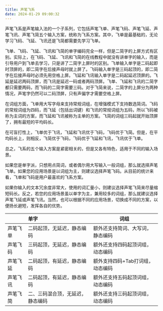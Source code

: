 ```yaml
---
title: 声笔飞系
date: 2024-01-29 09:00:32
---
```


声笔飞系是声笔输入法的一个子系列，它包括声笔飞单、声笔飞码、声笔飞延、声笔飞讯、声笔飞简五个输入方案，统称为飞系方案。其中，飞单是最基础的，无论学习飞码、飞延、飞讯还是飞简都需要先学习飞单。

飞单、飞码、飞延、飞讯和飞简的单字编码完全一样，但是二简字的上屏方式有区别。实际上，在飞码、飞延、飞讯和飞简的在线教程中就没有讲单字的输入，而是引导用户到飞单去学习，只是讲了二简字上屏时的区别。飞单输入单字是二码起即时顶屏的，即二简字在后接声母时就上屏了。飞码输入单字是三码起顶的，即二简字在后接声母时必须先用空格上屏。飞延和飞讯输入单字是二码起延迟顶屏的。飞延是延迟两码顶屏，而飞讯是延迟一码或者两码顶屏。飞单、飞延和飞讯的二简字都只需要两码，而飞码的二简字需要三码。对于飞简来说，二简字的上屏分为两种情况，声笔字仍然可以二码顶屏，只有声偏字才需要空格上屏。

在词组方面，飞单用大写字母来支持常规词组，在增强模式下支持数选简词。飞码的常规词组为四码，而飞延（包括出词键）和飞讯的常规词组为五码，所以飞码被称为主词的方案，而飞延和飞讯被称为主单的方案。飞简的词组三码起就开始顶屏了，拥有最短的平均码长。

在可盲打性上，飞单优于飞讯，飞延和飞讯优于飞码，飞码优于飞简。但是，在平均码长上，则相反，飞简优于飞码，飞码优于飞延和飞讯，飞讯优于飞单。

总之，飞系的五个输入方案是紧密相关的，但是又各有特色，适用于不同的输入场景。

如果您是单字派，只想用点简词，或者偶尔用大写输入一般词组，那么就选择声笔飞单。如果您的应用场景是以词组为主，则建议选择声笔飞码。从目前的统计来看，飞单和飞码是用户最喜欢的飞系方案。

如果你输入的文本冗余度非常大，使用的词汇量小，则建议选择声笔飞简来尽量缩短码长。反之，若您的应用场景虽以单字为主，兼用较多的词组，那么就建议选择声笔飞延或声笔飞讯。当然，也可以根据不同的应用场景，切换成不同的方案，以便扬长避短，发挥各自的优势。

|          | 单字                             | 词组                             |
| :------- | :------------------------------- | -------------------------------- |
| 声笔飞单 | 二码起顶，无延迟，静态编码       | 额外还支持简词、大写词，静态编码 |
| 声笔飞码 | 三码起顶，无延迟，静态编码       | 额外还支持四码起顶词组，动态编码 |
| 声笔飞延 | 二码起顶，有延迟，静态编码       | 额外支持四码+Tab打词组，动态编码 |
| 声笔飞讯 | 二码起顶，有延迟，静态编码       | 额外还支持五码起顶词组，动态编码 |
| 声笔飞简 | 二、三码混合顶，无延迟，静态编码 | 额外还支持三码起顶词组，动态编码 |
